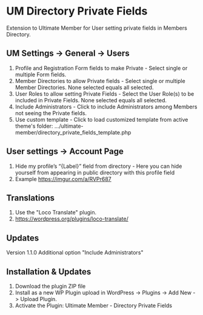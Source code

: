 # UM Directory Private Fields
Extension to Ultimate Member for User setting private fields in Members Directory.

## UM Settings -> General -> Users
1. Profile and Registration Form fields to make Private - Select single or multiple Form fields.
2. Member Directories to allow Private fields - Select single or multiple Member Directories. None selected equals all selected.
3. User Roles to allow setting Private Fields - Select the User Role(s) to be included in Private Fields. None selected equals all selected.
4. Include Administrators - Click to include Administrators among Members not seeing the Private fields.
5. Use custom template - Click to load customized template from active theme\'s folder: .../ultimate-member/directory_private_fields_template.php

## User settings -> Account Page
1. Hide my profile’s “{Label}” field from directory - Here you can hide yourself from appearing in public directory with this profile field
2. Example https://imgur.com/a/RVPr687

## Translations
1. Use the "Loco Translate" plugin.
2. https://wordpress.org/plugins/loco-translate/

## Updates 
Version 1.1.0 Additional option "Include Administrators" 

## Installation & Updates
1. Download the plugin ZIP file
2. Install as a new WP Plugin upload in WordPress -> Plugins -> Add New -> Upload Plugin.
3. Activate the Plugin: Ultimate Member - Directory Private Fields
